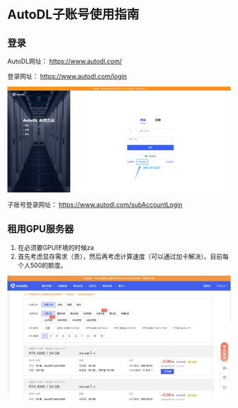 # AutoDL子账号使用指南

## 登录

AutoDL网址：
https://www.autodl.com/

登录网址：
https://www.autodl.com/login

![](../../Attachments/3.%20Computer%20science/Engineering%20practice/AutoDL/IMG-20250307222610313.jpg)

子账号登录网址：
https://www.autodl.com/subAccountLogin



## 租用GPU服务器

1. 在必须要GPU环境的时候za
2. 首先考虑显存需求（贵），然后再考虑计算速度（可以通过加卡解决）。目前每个人500的额度。

![](../../Attachments/3.%20Computer%20science/Engineering%20practice/AutoDL/IMG-20250307222610343.png)




